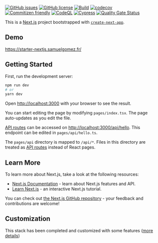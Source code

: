 [![GitHub issues](https://img.shields.io/github/issues/samuel-gomez/starter-nextjs)](https://github.com/samuel-gomez/starter-nextjs/issues)
[![GitHub license](https://img.shields.io/github/license/samuel-gomez/starter-nextjs)](https://github.com/samuel-gomez/starter-nextjs/blob/main/LICENSE)
[![Build](https://github.com/samuel-gomez/starter-nextjs/actions/workflows/build.yml/badge.svg)](https://github.com/samuel-gomez/starter-nextjs/actions/workflows/build.yml)
[![codecov](https://codecov.io/gh/samuel-gomez/starter-nextjs/branch/main/graph/badge.svg)](https://codecov.io/gh/samuel-gomez/starter-nextjs)
[![Commitizen friendly](https://img.shields.io/badge/commitizen-friendly-brightgreen.svg)](http://commitizen.github.io/cz-cli/)
[![CodeQL](https://github.com/samuel-gomez/starter-nextjs/actions/workflows/codeql-analysis.yml/badge.svg)](https://github.com/samuel-gomez/starter-nextjs/actions/workflows/codeql-analysis.yml)
[![Cypress](https://github.com/samuel-gomez/starter-nextjs/actions/workflows/cypress.yml/badge.svg)](https://github.com/samuel-gomez/starter-nextjs/actions/workflows/cypress.yml)
[![Quality Gate Status](https://sonarcloud.io/api/project_badges/measure?project=samuel-gomez_starter-nextjs&metric=alert_status)](https://sonarcloud.io/summary/new_code?id=samuel-gomez_starter-nextjs)

This is a [Next.js](https://nextjs.org/) project bootstrapped with [`create-next-app`](https://github.com/vercel/next.js/tree/canary/packages/create-next-app).

## Demo

https://starter-nextjs.samuelgomez.fr/

## Getting Started

First, run the development server:

```bash
npm run dev
# or
yarn dev
```

Open [http://localhost:3000](http://localhost:3000) with your browser to see the result.

You can start editing the page by modifying `pages/index.tsx`. The page auto-updates as you edit the file.

[API routes](https://nextjs.org/docs/api-routes/introduction) can be accessed on [http://localhost:3000/api/hello](http://localhost:3000/api/hello). This endpoint can be edited in `pages/api/hello.ts`.

The `pages/api` directory is mapped to `/api/*`. Files in this directory are treated as [API routes](https://nextjs.org/docs/api-routes/introduction) instead of React pages.

## Learn More

To learn more about Next.js, take a look at the following resources:

- [Next.js Documentation](https://nextjs.org/docs) - learn about Next.js features and API.
- [Learn Next.js](https://nextjs.org/learn) - an interactive Next.js tutorial.

You can check out [the Next.js GitHub repository](https://github.com/vercel/next.js/) - your feedback and contributions are welcome!

## Customization

This stack has been completed and customized with some features ([more details](./docs/CUSTOMIZATION.md))
